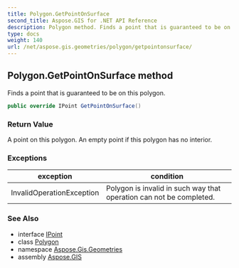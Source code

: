 ```yaml
---
title: Polygon.GetPointOnSurface
second_title: Aspose.GIS for .NET API Reference
description: Polygon method. Finds a point that is guaranteed to be on this polygon.
type: docs
weight: 140
url: /net/aspose.gis.geometries/polygon/getpointonsurface/
---
```

## Polygon.GetPointOnSurface method

Finds a point that is guaranteed to be on this polygon.

```csharp
public override IPoint GetPointOnSurface()
```

### Return Value

A point on this polygon. An empty point if this polygon has no interior.

### Exceptions

| exception | condition |
| --- | --- |
| InvalidOperationException | Polygon is invalid in such way that operation can not be completed. |

### See Also

* interface [IPoint](../../ipoint/)
* class [Polygon](../)
* namespace [Aspose.Gis.Geometries](../../polygon/)
* assembly [Aspose.GIS](../../../)


